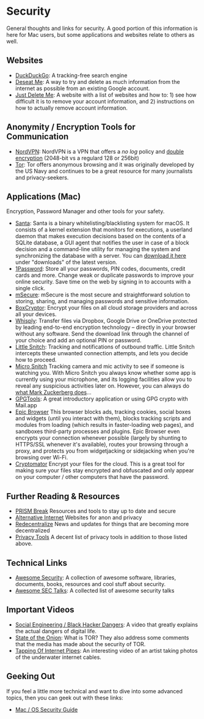 # Security

General thoughts and links for security.  A good portion of this information is here for Mac users, but some applications and websites relate to others as well.

## Websites

* [DuckDuckGo](http://duckduckgo.com): A tracking-free search engine
* [Deseat Me](https://deseat.me/): A way to try and delete as much information from the internet as possible from an existing Google account.
* [Just Delete Me](http://justdelete.me/): A website with a list of websites and how to: 1) see how difficult it is to remove your account information, and 2) instructions on how to actually remove account information.

## Anonymity / Encryption Tools for Communication

* [NordVPN](http://nordvpn.com/?ref=368132e7): NordVPN is a VPN that offers a _no log_ policy and [double encryption](https://nordvpn.com/features/double-encryption-double-vpn/) (2048-bit vs a regulard 128 or 256bit)
* [Tor](https://www.torproject.org/): Tor offers anonymous browsing and it was originally developed by the US Navy and continues to be a great resource for many journalists and privacy-seekers.

## Applications (Mac)

Encryption, Password Manager and other tools for your safety.

* [Santa](https://github.com/google/santa): Santa is a binary whitelisting/blacklisting system for macOS. It consists of a kernel extension that monitors for executions, a userland daemon that makes execution decisions based on the contents of a SQLite database, a GUI agent that notifies the user in case of a block decision and a command-line utility for managing the system and synchronizing the database with a server.  You can [download it here](https://github.com/google/santa/releases) under "downloads" of the latest version.
* [1Password](https://agilebits.com/onepassword/mac): Store all your passwords, PIN codes, documents, credit cards and more. Change weak or duplicate passwords to improve your online security. Save time on the web by signing in to accounts with a single click.
* [mSecure](https://www.msecure.com/): mSecure is the most secure and straightforward solution to storing, sharing, and managing passwords and sensitive information.
* [BoxCryptor](https://www.boxcryptor.com): Encrypt your files on all cloud storage providers and across all your devices.
* [Whisply](https://whisp.ly/): Transfer files via Dropbox, Google Drive or OneDrive protected by leading end-to-end encryption technology – directly in your browser without any software. Send the download link through the channel of your choice and add an optional PIN or password.
* [Little Snitch](https://www.obdev.at/products/littlesnitch/index.html): Tracking and notifications of outbound traffic. Little Snitch intercepts these unwanted connection attempts, and lets you decide how to proceed.
* [Micro Snitch](https://www.obdev.at/products/microsnitch/index.html) Tracking camera and mic activity to see if someone is watching you. With Micro Snitch you always know whether some app is currently using your microphone, and its logging facilities allow you to reveal any suspicious activities later on.  However, you can always do [what Mark Zuckerberg does](https://www.hackread.com/mark-zuckerbergs-laptop-cam-tape/)...
* [GPGTools](https://gpgtools.org/): A great introductory application or using GPG crypto with Mail.app
* [Epic Browser](https://www.epicbrowser.com/) This browser blocks ads, tracking cookies, social boxes and widgets (until you interact with them), blocks tracking scripts and modules from loading (which results in faster-loading web pages), and sandboxes third-party processes and plugins. Epic Browser even encrypts your connection whenever possible (largely by shunting to HTTPS/SSL whenever it's available), routes your browsing through a proxy, and protects you from widgetjacking or sidejacking when you're browsing over Wi-Fi. 
* [Cryptomator](https://cryptomator.org/) Encrypt your files for the cloud.  This is a great tool for making sure your files stay encrypted and obfuscated and only appear on your computer / other computers that have the password.

## Further Reading & Resources

* [PRISM Break](https://prism-break.org/en/) Resources and tools to stay up to date and secure
* [Alternative Internet](https://redecentralize.github.io/alternative-internet/) Websites for anon and privacy
* [Redecentralize](http://redecentralize.org/) News and updates for things that are becoming more decentralized
* [Privacy Tools](https://privacytoolsio.github.io/privacytools.io/) A decent list of privacy tools in addition to those listed above.

## Technical Links

* [Awesome Security](https://github.com/sbilly/awesome-security): A collection of awesome software, libraries, documents, books, resources and cool stuff about security.
* [Awesome SEC Talks](https://github.com/PaulSec/awesome-sec-talks): A collected list of awesome security talks

## Important Videos

* [Social Engineering / Black Hacker Dangers](https://www.youtube.com/watch?v=F78UdORll-Q): A video that greatly explains the actual dangers of digital life.
* [State of the Onion](https://www.youtube.com/watch?v=fOwYgAS4TXE): What is TOR?  They also address some comments that the media has made about the security of TOR.
* [Tapping Of Internet Pipes](https://www.youtube.com/watch?v=h7guR5ei30Y): An interesting video of an artist taking photos of the underwater internet cables.

## Geeking Out

If you feel a little more technical and want to dive into some advanced topics, then you can geek out with these links:

* [Mac / OS Security Guide](https://github.com/drduh/macOS-Security-and-Privacy-Guide)
